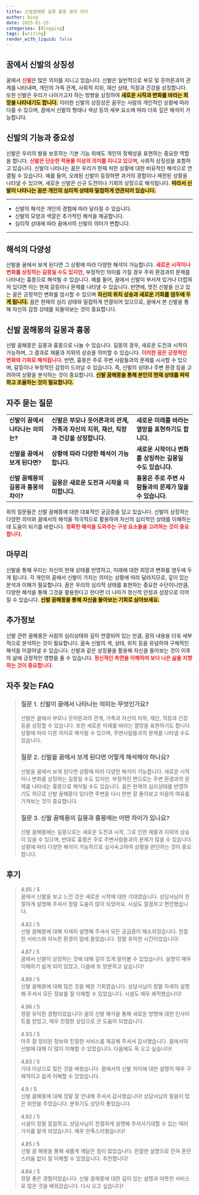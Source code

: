 ```yaml
---
title: 신발꿈해몽 길몽 흉몽 꿈의 의미
author: bing
date: 2025-01-25
categories: [Blogging]
tags: [writing]
render_with_liquid: false
---
```



<h2 id='꿈에서 신발의 상징성'>꿈에서 신발의 상징성</h2>

<p>꿈에서 <b><span style="color: #ee2323;">신발</span></b>은 많은 의미를 지니고 있습니다. 신발은 일반적으로 부모 및 웃어른과의 관계를 나타내며, 개인의 가족 관계, 사회적 지위, 재산 상태, 직장과 건강을 상징합니다. 또한 신발은 우리가 나아가고자 하는 방향을 상징하여 <b><span style="background-color: #ffe066;">새로운 시작과 변화를 바라는 희망을 나타내기도 합니다.</span></b> 이러한 신발의 상징성은 꿈꾸는 사람의 개인적인 상황에 따라 다를 수 있으며, 꿈에서 신발의 형태나 색상 등의 세부 요소에 따라 더욱 깊은 해석이 가능합니다.</p>

<h2 id='신발의 기능과 중요성'>신발의 기능과 중요성</h2>

<p>신발은 우리의 발을 보호하는 기본 기능 외에도 개인의 정체성을 표현하는 중요한 역할을 합니다. <b><span style="color: #ee2323;">신발은 단순한 착용물 이상의 의미를 지니고 있으며</span></b>, 사회적 상징성을 포함하고 있습니다. 신발이 나타나는 꿈은 우리가 현재 처한 상황에 대한 비유적인 해석으로 연결될 수 있습니다. 예를 들어, 오래된 신발이 등장하면 과거의 경험이나 제한된 상황을 나타낼 수 있으며, 새로운 신발은 신규 도전이나 기회의 상징으로 해석됩니다. <b><span style="background-color: #ffe066;">따라서 신발이 나타나는 꿈은 개인의 심리적 상태와 밀접하게 연관되어 있습니다.</span></b></p>

<hr />

<ul>
    <li>신발의 해석은 개인의 경험에 따라 달라질 수 있습니다.</li>
    <li>신발의 모양과 색깔은 추가적인 해석을 제공합니다.</li>
    <li>심리적 상태에 따라 꿈에서의 신발의 의미가 변합니다.</li>
</ul>

<hr />

<h2 id='해석의 다양성'>해석의 다양성</h2>

<p>신발을 꿈에서 보게 된다면 그 상황에 따라 다양한 해석이 가능합니다. <b><span style="color: #ee2323;">새로운 시작이나 변화를 상징하는 길몽일 수도 있지만,</span></b> 부정적인 의미를 가질 경우 주위 환경과의 문제를 나타내는 흉몽으로 해석될 수 있습니다. 예를 들어, 꿈에서 신발이 부서져 있거나 더럽혀져 있다면 이는 현재 갈등이나 문제를 나타낼 수 있습니다. 반면에, 멋진 신발을 신고 있는 꿈은 긍정적인 변화를 암시할 수 있으며 <b><span style="background-color: #ffe066;">자신의 위치 상승과 새로운 기회를 염두에 두게 됩니다.</span></b> 꿈은 현재의 심리 상태와 밀접하게 연결되어 있으므로, 꿈에서 본 신발을 통해 자신의 감정 상태를 되돌아보는 것이 중요합니다.</p>

<h2 id='신발 꿈해몽의 길몽과 흉몽'>신발 꿈해몽의 길몽과 흉몽</h2>

<p>신발 꿈해몽은 길몽과 흉몽으로 나눌 수 있습니다. 길몽의 경우, 새로운 도전과 시작이 가능하며, 그 결과로 재물과 지위의 상승을 의미할 수 있습니다. <b><span style="color: #ee2323;">이러한 꿈은 긍정적인 변화와 기회로 해석됩니다.</span></b> 반면, 흉몽은 주로 주변 사람들과의 문제를 시사할 수 있으며, 갈등이나 부정적인 감정이 드러날 수 있습니다. 즉, 신발의 상태나 주변 환경 등을 고려하여 상황을 분석하는 것이 중요합니다. <b><span style="background-color: #ffe066;">신발 꿈해몽을 통해 본인의 현재 상태를 파악하고 조율하는 것이 필요합니다.</span></b></p>

<h2 id='자주 묻는 질문'>자주 묻는 질문</h2>

<table>
    <tr>
        <td><b>신발이 꿈에서 나타나는 의미는?</b></td>
        <td><b>신발은 부모나 웃어른과의 관계, 가족과 자신의 지위, 재산, 직장과 건강을 상징합니다.</b></td>
        <td><b>새로운 미래를 바라는 열망을 표현하기도 합니다.</b></td>
    </tr>
    <tr>
        <td><b>신발을 꿈에서 보게 된다면?</b></td>
        <td><b>상황에 따라 다양한 해석이 가능합니다.</b></td>
        <td><b>새로운 시작이나 변화를 상징하는 길몽일 수도 있습니다.</b></td>
    </tr>
    <tr>
        <td><b>신발 꿈해몽의 길몽과 흉몽의 차이?</b></td>
        <td><b>길몽은 새로운 도전과 시작을 의미합니다.</b></td>
        <td><b>흉몽은 주로 주변 사람들과의 문제가 많을 수 있습니다.</b></td>
    </tr>
</table>

<p>위의 질문들은 신발 꿈해몽에 대한 대표적인 궁금증을 담고 있습니다. 신발이 상징하는 다양한 의미와 꿈에서의 해석을 적극적으로 활용하여 자신의 심리적인 상태를 이해하는 데 도움이 되기를 바랍니다. <b><span style="color: #ee2323;">정확한 해석을 도와주는 구성 요소들을 고려하는 것이 중요합니다.</span></b></p>

<h2 id='마무리'>마무리</h2>

<p>신발을 통해 우리는 자신의 현재 상태를 반영하고, 미래에 대한 희망과 변화를 염두에 두게 됩니다. 각 개인의 꿈에서 신발이 가지는 의미는 상황에 따라 달라지므로, 깊이 있는 분석과 이해가 필요합니다. 꿈은 우리의 심리적 상태를 표현하는 중요한 수단이니만큼, 다양한 해석을 통해 그것을 활용한다고 한다면 더 나아가 정신적 안정과 성장으로 이어질 수 있습니다. <b><span style="background-color: #ffe066;">신발 꿈해몽을 통해 자신을 돌아보는 기회로 삼아보세요.</span></b></p>

<h2 id='추가정보'>추가정보</h2>

<p>신발 관련 꿈해몽은 사람의 심리상태와 깊이 연결되어 있는 만큼, 꿈의 내용을 더욱 세부적으로 분석하는 것이 필요합니다. 꿈속 신발의 색, 상태, 위치 등을 유념하여 구체적인 해석을 이끌어낼 수 있습니다. 신발과 같은 상징물을 활용해 자신을 돌아보는 것이 이후의 삶에 긍정적인 영향을 줄 수 있습니다. <b><span style="color: #ee2323;">정신적인 측면을 이해하여 보다 나은 삶을 지향하는 것이 중요합니다.</span></b></p>


<h2 id='자주_찾는_FAQ'>자주 찾는 FAQ</h2>
<div itemscope="" itemtype="https://schema.org/FAQPage"> 
<blockquote> 
<div itemscope="" itemprop="mainEntity" itemtype="https://schema.org/Question"> 
<h3 itemprop="name">질문 1. 신발이 꿈에서 나타나는 의미는 무엇인가요?</h3> 
<div itemscope="" itemprop="acceptedAnswer" itemtype="https://schema.org/Answer"> 
<span itemprop="text"> 
<p>신발은 꿈에서 부모나 웃어른과의 관계, 가족과 자신의 지위, 재산, 직장과 건강 등을 상징할 수 있습니다. 또한 새로운 미래를 바라는 열망을 표현하기도 합니다. 상황에 따라 다른 의미로 해석될 수 있으며, 주변사람들과의 문제를 나타낼 수도 있습니다.</p> 
</span> 
</div> 
</div> 

<div itemscope="" itemprop="mainEntity" itemtype="https://schema.org/Question"> 
<h3 itemprop="name">질문 2. 신발을 꿈에서 보게 된다면 어떻게 해석해야 하나요?</h3> 
<div itemscope="" itemprop="acceptedAnswer" itemtype="https://schema.org/Answer"> 
<span itemprop="text"> 
<p>신발을 꿈에서 보게 된다면 상황에 따라 다양한 해석이 가능합니다. 새로운 시작이나 변화를 상징하는 길몽일 수도 있지만, 부정적인 면으로는 주변 환경과의 문제를 나타내는 흉몽으로 해석될 수도 있습니다. 꿈은 현재의 심리상태를 반영하기도 하므로 신발 꿈해몽이 있다면 주변을 다시 한번 잘 돌아보고 마음의 여유를 가져보는 것이 중요합니다.</p> 
</span> 
</div> 
</div> 

<div itemscope="" itemprop="mainEntity" itemtype="https://schema.org/Question"> 
<h3 itemprop="name">질문 3. 신발 꿈해몽의 길몽과 흉몽에는 어떤 차이가 있나요?</h3> 
<div itemscope="" itemprop="acceptedAnswer" itemtype="https://schema.org/Answer"> 
<span itemprop="text"> 
<p>신발 꿈해몽에는 길몽으로는 새로운 도전과 시작, 그로 인한 재물과 지위의 상승이 있을 수 있으며, 반대로 흉몽은 주로 주변사람들과의 문제가 많을 수 있습니다. 상황에 따라 다양한 해석이 가능하므로 심사숙고하여 상황을 판단하는 것이 중요합니다.</p> 
</span> 
</div> 
</div> 
</blockquote> 
</div>
<h2 id='후기'>후기</h2>
<div itemscope itemtype="https://schema.org/Product">
  <blockquote>
  <div itemprop="review" itemscope itemtype="https://schema.org/Review">
      <div itemprop="reviewRating" itemscope itemtype="https://schema.org/Rating"> <span itemprop="ratingValue">4.95</span> / <span itemprop="bestRating">5</span> </div>
      <span itemprop="reviewBody">꿈에서 신발을 보고 느낀 것은 새로운 시작에 대한 기대였습니다. 상담사님이 친절하게 설명해 주셔서 정말 도움이 많이 되었어요. 시설도 깔끔하고 편안했습니다.</span>
  </div>
  <br>
  <div itemprop="review" itemscope itemtype="https://schema.org/Review">
      <div itemprop="reviewRating" itemscope itemtype="https://schema.org/Rating"> <span itemprop="ratingValue">4.82</span> / <span itemprop="bestRating">5</span> </div>
      <span itemprop="reviewBody">신발 꿈해몽에 대해 자세히 설명해 주셔서 모든 궁금증이 해소되었습니다. 친절한 서비스와 아늑한 환경이 맘에 들었습니다. 정말 유익한 시간이었습니다!</span>
  </div>
  <br>
  <div itemprop="review" itemscope itemtype="https://schema.org/Review">
      <div itemprop="reviewRating" itemscope itemtype="https://schema.org/Rating"> <span itemprop="ratingValue">4.87</span> / <span itemprop="bestRating">5</span> </div>
      <span itemprop="reviewBody">꿈에서 신발이 상징하는 것에 대해 깊이 있게 알아볼 수 있었습니다. 설명이 매우 이해하기 쉽게 되어 있었고, 다음에 또 방문하고 싶습니다!</span>
  </div>
  <br>
  <div itemprop="review" itemscope itemtype="https://schema.org/Review">
      <div itemprop="reviewRating" itemscope itemtype="https://schema.org/Rating"> <span itemprop="ratingValue">4.89</span> / <span itemprop="bestRating">5</span> </div>
      <span itemprop="reviewBody">신발 꿈해몽에 대해 많은 것을 배운 기회였습니다. 상담사님이 정말 자세히 설명해 주셔서 모든 정보를 잘 이해할 수 있었습니다. 시설도 매우 쾌적했습니다!</span>
  </div>
  <br>
  <div itemprop="review" itemscope itemtype="https://schema.org/Review">
      <div itemprop="reviewRating" itemscope itemtype="https://schema.org/Rating"> <span itemprop="ratingValue">4.96</span> / <span itemprop="bestRating">5</span> </div>
      <span itemprop="reviewBody">정말 유익한 경험이었습니다! 꿈의 신발 해석을 통해 새로운 방향에 대한 인사이트를 얻었고, 매우 친절한 상담으로 큰 도움이 되었습니다.</span>
  </div>
  <br>
  <div itemprop="review" itemscope itemtype="https://schema.org/Review">
      <div itemprop="reviewRating" itemscope itemtype="https://schema.org/Rating"> <span itemprop="ratingValue">4.93</span> / <span itemprop="bestRating">5</span> </div>
      <span itemprop="reviewBody">아주 잘 정리된 정보와 친절한 서비스를 제공해 주셔서 감사했습니다. 꿈에서의 신발에 대해 더 많이 이해할 수 있었습니다. 다음에도 꼭 오고 싶습니다!</span>
  </div>
  <br>
  <div itemprop="review" itemscope itemtype="https://schema.org/Review">
      <div itemprop="reviewRating" itemscope itemtype="https://schema.org/Rating"> <span itemprop="ratingValue">4.83</span> / <span itemprop="bestRating">5</span> </div>
      <span itemprop="reviewBody">기대 이상으로 많은 것을 배웠습니다. 꿈에서의 신발 의미에 대한 설명이 매우 구체적이고 쉽게 이해할 수 있었습니다.</span>
  </div>
  <br>
  <div itemprop="review" itemscope itemtype="https://schema.org/Review">
      <div itemprop="reviewRating" itemscope itemtype="https://schema.org/Rating"> <span itemprop="ratingValue">4.9</span> / <span itemprop="bestRating">5</span> </div>
      <span itemprop="reviewBody">신발 꿈해몽에 대해 정말 잘 안내해 주셔서 감사했습니다! 상담사님의 말씀이 많은 위안을 주었습니다. 분위기도 상당히 좋았습니다.</span>
  </div>
  <br>
  <div itemprop="review" itemscope itemtype="https://schema.org/Review">
      <div itemprop="reviewRating" itemscope itemtype="https://schema.org/Rating"> <span itemprop="ratingValue">4.92</span> / <span itemprop="bestRating">5</span> </div>
      <span itemprop="reviewBody">시설이 정말 깔끔하고, 상담사님이 친절하게 설명해 주셔서기대할 수 있는 여러 가지를 알게 되었습니다. 매우 만족스러웠습니다!</span>
  </div>
  <br>
  <div itemprop="review" itemscope itemtype="https://schema.org/Review">
      <div itemprop="reviewRating" itemscope itemtype="https://schema.org/Rating"> <span itemprop="ratingValue">4.85</span> / <span itemprop="bestRating">5</span> </div>
      <span itemprop="reviewBody">신발 꿈 해몽을 통해 새롭게 깨달은 점이 많았습니다. 친절한 설명으로 전혀 혼란스러움 없이 잘 이해할 수 있었습니다. 추천합니다!</span>
  </div>
  <br>
  <div itemprop="review" itemscope itemtype="https://schema.org/Review">
      <div itemprop="reviewRating" itemscope itemtype="https://schema.org/Rating"> <span itemprop="ratingValue">4.84</span> / <span itemprop="bestRating">5</span> </div>
      <span itemprop="reviewBody">정말 좋은 경험이었습니다. 신발 꿈해몽에 대한 깊이 있는 설명과 따뜻한 서비스로 많은 것을 배워갔습니다. 다시 오고 싶습니다!</span>
  </div>
  </blockquote>
</div>
